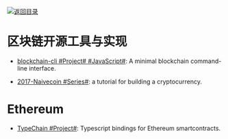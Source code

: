 [![返回目录](https://user-images.githubusercontent.com/5803001/38079637-ff0abcf0-3371-11e8-9b76-ad651620afc7.jpg)](https://github.com/wxyyxc1992/Awesome-Lists)

# 区块链开源工具与实现

* [blockchain-cli #Project# #JavaScript#](https://github.com/seanseany/blockchain-cli): A minimal blockchain command-line interface.

* [2017-Naivecoin #Series#](https://lhartikk.github.io/): a tutorial for building a cryptocurrency.

# Ethereum 

* [TypeChain #Project#](https://github.com/Neufund/TypeChain): Typescript bindings for Ethereum smartcontracts.
